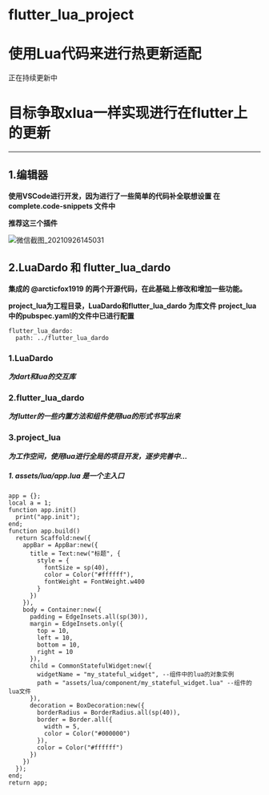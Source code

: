 # flutter_lua_project

# 使用Lua代码来进行热更新适配
正在持续更新中

# 目标争取xlua一样实现进行在flutter上的更新


---------

## 1.编辑器
**使用VSCode进行开发，因为进行了一些简单的代码补全联想设置 在 complete.code-snippets 文件中**

**推荐这三个插件**

![微信截图_20210926145031](https://user-images.githubusercontent.com/6658343/134796976-fe062b4e-3ca4-4db2-bf19-a4135ad7b464.png)

## 2.LuaDardo 和 flutter_lua_dardo 
 **集成的 @arcticfox1919 的两个开源代码，在此基础上修改和增加一些功能。**
  
  **project_lua为工程目录，LuaDardo和flutter_lua_dardo 为库文件**
  **project_lua中的pubspec.yaml的文件中已进行配置**
  ```
  flutter_lua_dardo:
    path: ../flutter_lua_dardo
  ```
  
  ### 1.LuaDardo
  ***为dart和lua的交互库***
  ### 2.flutter_lua_dardo
  ***为flutter的一些内置方法和组件使用lua的形式书写出来***
  ### 3.project_lua
  ***为工作空间，使用lua进行全局的项目开发，逐步完善中...***
  ##### 1. assets/lua/app.lua 是一个主入口
  ```
  app = {};
  local a = 1;
  function app.init()
    print("app.init");
  end;
  function app.build()
    return Scaffold:new({
      appBar = AppBar:new({
        title = Text:new("标题", {
          style = {
            fontSize = sp(40),
            color = Color("#ffffff"),
            fontWeight = FontWeight.w400
          }
        })
      }),
      body = Container:new({
        padding = EdgeInsets.all(sp(30)),
        margin = EdgeInsets.only({
          top = 10,
          left = 10,
          bottom = 10,
          right = 10
        }),
        child = CommonStatefulWidget:new({
          widgetName = "my_stateful_widget", --组件中的lua的对象实例
          path = "assets/lua/component/my_stateful_widget.lua" --组件的lua文件
        }),
        decoration = BoxDecoration:new({
          borderRadius = BorderRadius.all(sp(40)),
          border = Border.all({
            width = 5,
            color = Color("#000000")
          }),
          color = Color("#ffffff")
        })
      })
    });
  end;
  return app;
  ```



  
